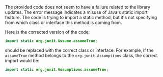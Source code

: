 The provided code does not seem to have a failure related to the library updates. The error message indicates a misuse of Java's static import feature. The code is trying to import a static method, but it's not specifying from which class or interface this method is coming from. 

Here is the corrected version of the code:

```java
import static org.junit.Assume.assumeTrue;
```

should be replaced with the correct class or interface. For example, if the `assumeTrue` method belongs to the `org.junit.Assumptions` class, the correct import would be:

```java
import static org.junit.Assumptions.assumeTrue;
```